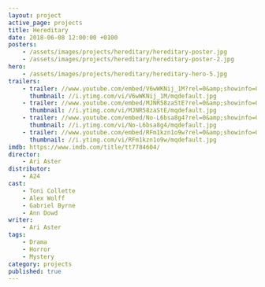 ```yaml
---
layout: project
active_page: projects
title: Hereditary
date: 2018-06-08 12:00:00 +0100
posters:
    - /assets/images/projects/hereditary/hereditary-poster.jpg
    - /assets/images/projects/hereditary/hereditary-poster-2.jpg
hero:
    - /assets/images/projects/hereditary/hereditary-hero-5.jpg
trailers:
    - trailer: //www.youtube.com/embed/V6wWKNij_1M?rel=0&amp;showinfo=0
      thumbnail: //i.ytimg.com/vi/V6wWKNij_1M/mqdefault.jpg
    - trailer: //www.youtube.com/embed/MJNR58zaStE?rel=0&amp;showinfo=0
      thumbnail: //i.ytimg.com/vi/MJNR58zaStE/mqdefault.jpg
    - trailer: //www.youtube.com/embed/No-L6bsa8g4?rel=0&amp;showinfo=0
      thumbnail: //i.ytimg.com/vi/No-L6bsa8g4/mqdefault.jpg
    - trailer: //www.youtube.com/embed/RFm1kzn1o9w?rel=0&amp;showinfo=0
      thumbnail: //i.ytimg.com/vi/RFm1kzn1o9w/mqdefault.jpg
imdb: https://www.imdb.com/title/tt7784604/
director:
    - Ari Aster
distributor:
    - A24
cast:
    - Toni Collette
    - Alex Wolff
    - Gabriel Byrne
    - Ann Dowd
writer:
    - Ari Aster
tags:
    - Drama
    - Horror
    - Mystery
category: projects
published: true
---
```

